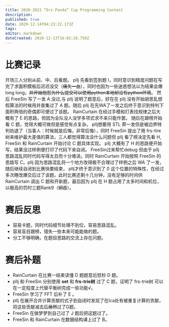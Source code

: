 ```yaml
---
title: 2020-2021 “Orz Panda” Cup Programming Contest
description: 
published: true
date: 2020-12-14T04:23:22.173Z
tags: 
editor: markdown
dateCreated: 2020-12-13T16:02:26.750Z
---
```


# 比赛记录
开场三人分别从前、中、后看题。 pllj 先看到签到题 I，同时意识到精度问题在写完了求面积模板后迟迟没交（~~痛失一血~~），同时也因为一些迷惑想法以为结果会爆 long long，~~并开始抱怨为什么提交可以使用python本地却没有python环境~~。 然后 FreeSin 写了一发 A 没过,与 pllj 说明了题意后，好在在 pllj 没有开始胡思乱想假算法的时候用并查集过了 A 题。随后 pllj 在先WA了一发之后终于意识到特判下面积两倍的奇偶即可便过了该题。 RainCurtain 在经过手模和打表找规律之后大概有了 E 的思路，但因为全队没人没学多项式求不来只能作罢。
随后在跟榜开始看 C 题，觉得大概可做但是感觉有点复杂。 pllj想要用 STL 莽一发但是被边界特判劝退了（当事人：时候就是后悔，非常后悔），同时 FreeSin 提出了用 frs-tire 树来维护最大差值的算法，三人都觉得算法没什么问题但 pllj 看了榜决定先看 H, FreeSin 和 RainCurtain 开始讨论 C 题具体实现。
pllj 大概有了 H 的思路便开始写，结果没过样例便打印了代码下来自闭。 FreeSin过来帮忙debug 但由于 pllj 思路混乱同时代码写得太丑而十分难读。同时 RainCurtain 开始按照 FreeSin 的思路写 C。pllj 因为思路混乱将一个地方改得极不合理过了样例之后 WA 了一发，随后继续自闭到比赛快要结束， pllj才终于意识到了 0 这个位置的特殊性，在经过多次瞎改爆交后过了该题。此时比赛还剩十几分钟，没有足够的时间供 RainCurtain 调出 C 题和开新题，最后因为 pllj 在 H 题占用了太多时间和机位，以极高的罚时三题Rank9（~~铜首~~）。
# 赛后反思
- 容易卡题，同时代码细节处理不到位，容易思路混乱。
- 容易盲目跟榜，错失一些本来可能能做的题。
- 分工不够明确，在题目思路的交流上存在问题。
# 赛后补题
- RainCurtain 在比赛一结束读懂 D 题题意后怒秒 D 题。
- pllj 和 FreeSin 分别使用 **set** 和 **frs-trie树** 过了 C 题，证明了 frs-trie树 可以在一定程度上代替平衡树完成一些功能√。
- FreeSin 学习了 FFT 后补了 E 。
- pllj 在展开合并计算贡献的式子到自闭时发现了在lca处有被重复计算的贡献，将这些贡献减去后~~居然~~过了G题。
- FreeSin 在做梦梦到自己过了 J 题后把这题过了。
- FreeSin 和 RainCurtain 在数据结构课上过了 B。